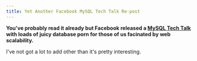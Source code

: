 ```yaml
---
title: Yet Another Facebook MySQL Tech Talk Re-post
---
```

**You've probably read it already but Facebook released a [MySQL Tech Talk](http://www.livestream.com/facebookevents/video?clipId=flv_cc08bf93-7013-41e3-81c9-bfc906ef8442) with loads of juicy database porn for those of us facinated by web scalability.**

I've not got a lot to add other than it's pretty interesting.